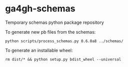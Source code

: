 # ga4gh-schemas
Temporary schemas python package repository

To generate new pb files from the schemas:
```
python scripts/process_schemas.py 0.6.0a8 ../schemas/
```

To generate an installable wheel:
```
rm dist/* && python setup.py bdist_wheel --universal
```
